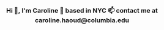 <h3 align="center">Hi 👋, I'm Caroline
📍 based in NYC
📫 contact me at caroline.haoud@columbia.edu
</h3>
